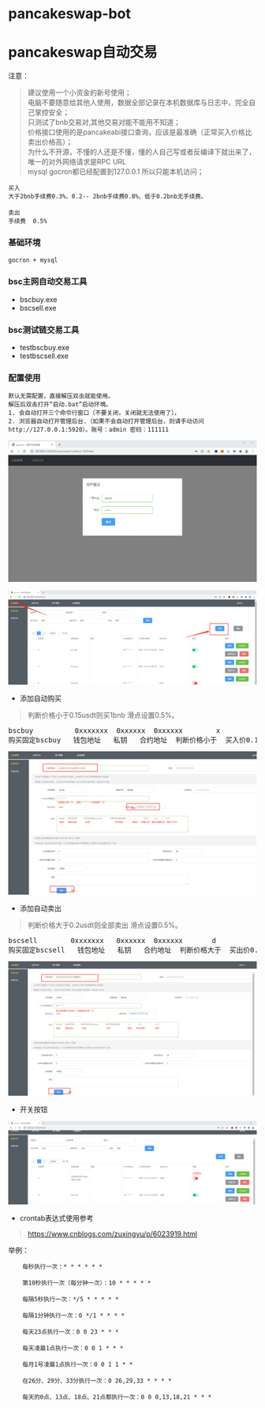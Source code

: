 # pancakeswap-bot

# pancakeswap自动交易

注意：
>建议使用一个小资金的新号使用；  
>电脑不要随意给其他人使用，数据全部记录在本机数据库与日志中，完全自己掌控安全；  
>只测试了bnb交易对,其他交易对能不能用不知道；  
>价格接口使用的是pancakeabi接口查询，应该是最准确（正常买入价格比卖出价格高）；  
>为什么不开源，不懂的人还是不懂，懂的人自己写或者反编译下就出来了，唯一的对外网络请求是RPC URL  
>mysql gocron都已经配置到127.0.0.1 所以只能本机访问；


    买入
    大于2bnb手续费0.3%、0.2-- 2bnb手续费0.8%、低于0.2bnb无手续费。

    卖出
    手续费  0.5%

### 基础环境 
    gocron + mysql

### bsc主网自动交易工具
* bscbuy.exe
* bscsell.exe

### bsc测试链交易工具
* testbscbuy.exe
* testbscsell.exe


### 配置使用

    默认无需配置，直接解压双击就能使用。  
    解压后双击打开“启动.bat”启动环境。  
    1. 会自动打开三个命令行窗口（不要关闭，关闭就无法使用了），
    2. 浏览器自动打开管理后台.（如果不会自动打开管理后台，则请手动访问 http://127.0.0.1:5920）。账号：admin 密码：111111

![avatar](./images/1.png)

![avatar](./images/2.png)

* 添加自动购买  
> 判断价格小于0.15usdt则买1bnb 滑点设置0.5%。  
<pre>
bscbuy          0xxxxxxx  0xxxxxx  0xxxxxx        x            0.15          1          0.5  
购买固定bscbuy   钱包地址   私钥   合约地址  判断价格小于  买入价0.15usdt  买入额1bnb   滑点0.5%  
</pre>
![avatar](./images/3.png)

* 添加自动卖出

> 判断价格大于0.2usdt则全部卖出 滑点设置0.5%。  
<pre>
bscsell        0xxxxxxx   0xxxxxx  0xxxxxx       d            0.2               0.5  
购买固定bscsell   钱包地址   私钥   合约地址  判断价格大于  买出价0.2usdt     滑点0.5%  
</pre>
![avatar](./images/4.png)

* 开关按钮 

![avatar](./images/5.png)

* crontab表达式使用参考  
>https://www.cnblogs.com/zuxingyu/p/6023919.html

举例：

        每秒执行一次：* * * * * *

        第10秒执行一次（每分钟一次）：10 * * * * *

        每隔5秒执行一次：*/5 * * * * *

        每隔1分钟执行一次：0 */1 * * * *

        每天23点执行一次：0 0 23 * * *

        每天凌晨1点执行一次：0 0 1 * * *

        每月1号凌晨1点执行一次：0 0 1 1 * *

        在26分、29分、33分执行一次：0 26,29,33 * * * *

        每天的0点、13点、18点、21点都执行一次：0 0 0,13,18,21 * * *